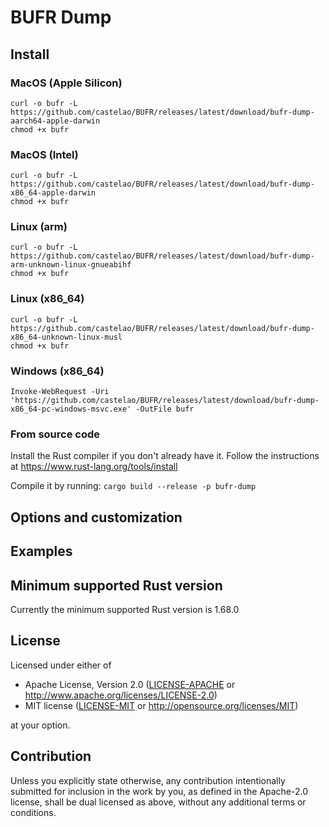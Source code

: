 # BUFR Dump

## Install

### MacOS (Apple Silicon)

``` shell
curl -o bufr -L https://github.com/castelao/BUFR/releases/latest/download/bufr-dump-aarch64-apple-darwin
chmod +x bufr
```

### MacOS (Intel)

``` shell
curl -o bufr -L https://github.com/castelao/BUFR/releases/latest/download/bufr-dump-x86_64-apple-darwin
chmod +x bufr
```

### Linux (arm)

``` shell
curl -o bufr -L https://github.com/castelao/BUFR/releases/latest/download/bufr-dump-arm-unknown-linux-gnueabihf
chmod +x bufr
```

### Linux (x86_64)

``` shell
curl -o bufr -L https://github.com/castelao/BUFR/releases/latest/download/bufr-dump-x86_64-unknown-linux-musl
chmod +x bufr
```

### Windows (x86_64)

``` shell
Invoke-WebRequest -Uri 'https://github.com/castelao/BUFR/releases/latest/download/bufr-dump-x86_64-pc-windows-msvc.exe' -OutFile bufr
```

### From source code

Install the Rust compiler if you don't already have it. Follow the
instructions at https://www.rust-lang.org/tools/install

Compile it by running: `cargo build --release -p bufr-dump`

## Options and customization

## Examples

## Minimum supported Rust version

Currently the minimum supported Rust version is 1.68.0

## License

Licensed under either of

* Apache License, Version 2.0
   ([LICENSE-APACHE](LICENSE-APACHE) or http://www.apache.org/licenses/LICENSE-2.0)
* MIT license
   ([LICENSE-MIT](LICENSE-MIT) or http://opensource.org/licenses/MIT)

at your option.

## Contribution

Unless you explicitly state otherwise, any contribution intentionally submitted
for inclusion in the work by you, as defined in the Apache-2.0 license, shall be
dual licensed as above, without any additional terms or conditions.
